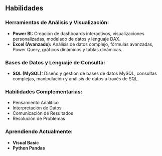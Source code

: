 ## Habilidades

### Herramientas de Análisis y Visualización:

- **Power BI:** Creación de dashboards interactivos, visualizaciones personalizadas, modelado de datos y lenguaje DAX.
- **Excel (Avanzado):** Análisis de datos complejo, fórmulas avanzadas, Power Query, gráficos dinámicos y tablas dinámicas.

### Bases de Datos y Lenguaje de Consulta:

- **SQL (MySQL):** Diseño y gestión de bases de datos MySQL, consultas complejas, manipulación y análisis de datos a través de SQL.

### Habilidades Complementarias:

- Pensamiento Analítico
- Interpretación de Datos
- Comunicación de Resultados
- Resolución de Problemas

### Aprendiendo Actualmente:
- **Visual Basic**
- **Python Pandas**
